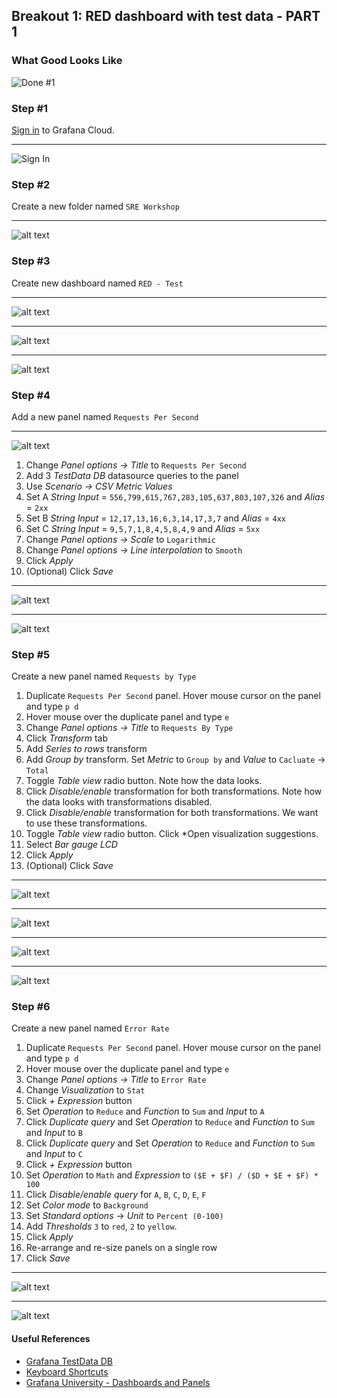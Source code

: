 ## Breakout 1: RED dashboard with test data - PART 1

### What Good Looks Like

![Done #1](red.png)

### Step #1
[Sign in](https://grafana.com/auth/sign-in) to Grafana Cloud. 

---
![Sign In](sign_in.png)

### Step #2
Create a new folder named `SRE Workshop` 

---
![alt text](new_folder.png) 

### Step #3
Create new dashboard named `RED - Test`

---
![alt text](new_dashboard.png)

---
![alt text](new_dashboard2.png)

---
![alt text](new_dashboard3.png)

### Step #4
Add a new panel named `Requests Per Second`

---
![alt text](new_panel1.png)

1. Change *Panel options -> Title* to `Requests Per Second`
2. Add 3 *TestData DB* datasource queries to the panel
3. Use *Scenario -> CSV Metric Values* 
4. Set A *String Input* = `556,799,615,767,283,105,637,803,107,326` and *Alias* = `2xx`
5. Set B *String Input* = `12,17,13,16,6,3,14,17,3,7` and *Alias* = `4xx`
6. Set C *String Input* = `9,5,7,1,8,4,5,8,4,9` and *Alias* = `5xx`
7. Change *Panel options -> Scale* to `Logarithmic`
8. Change *Panel options -> Line interpolation* to `Smooth`
9. Click *Apply*
10. (Optional) Click *Save* 

---
![alt text](requests_per_second1.png)

---
![alt text](requests_per_second2.png)

### Step #5
Create a new panel named `Requests by Type`

1. Duplicate `Requests Per Second` panel. Hover mouse cursor on the panel and type `p d`
2. Hover mouse over the duplicate panel and type `e`
3. Change *Panel options -> Title* to `Requests By Type`
4. Click *Transform* tab
5. Add *Series to rows* transform
6. Add *Group by* transform. Set *Metric* to `Group by` and *Value* to `Cacluate` -> `Total`
7. Toggle *Table view* radio button. Note how the data looks.
8. Click *Disable/enable* transformation for both transformations. Note how the data looks with transformations disabled.
9. Click *Disable/enable* transformation for both transformations. We want to use these transformations. 
10. Toggle *Table view* radio button. Click *Open visualization suggestions.
11. Select *Bar gauge LCD* 
12. Click *Apply*
13. (Optional) Click *Save* 

---
![alt text](requests_by_type1.png)

---
![alt text](requests_by_type2.png)

---
![alt text](requests_by_type3.png)

---
![alt text](requests_by_type4.png)

### Step #6
Create a new panel named `Error Rate`

1. Duplicate `Requests Per Second` panel. Hover mouse cursor on the panel and type `p d`
2. Hover mouse over the duplicate panel and type `e`
3. Change *Panel options -> Title* to `Error Rate`
4. Change *Visualization* to `Stat`
5. Click *+ Expression* button
6. Set *Operation* to `Reduce` and *Function* to `Sum` and *Input* to `A`
7. Click *Duplicate query* and Set *Operation* to `Reduce` and *Function* to `Sum` and *Input* to `B`
8. Click *Duplicate query* and Set *Operation* to `Reduce` and *Function* to `Sum` and *Input* to `C`
9. Click *+ Expression* button
10. Set *Operation* to `Math` and *Expression* to `($E + $F) / ($D + $E + $F) * 100`
11. Click *Disable/enable query* for `A`, `B`, `C`, `D`, `E`, `F`
12. Set *Color mode* to `Background`
13. Set *Standard options* -> *Unit* to `Percent (0-100)`
14. Add *Thresholds* `3` to `red`, `2` to `yellow`. 
15. Click *Apply*
16. Re-arrange and re-size panels on a single row
17. Click *Save*

---
![alt text](error_rate1.png)

---
![alt text](error_rate2.png)

#### Useful References 
* [Grafana TestData DB](https://grafana.com/docs/grafana/latest/datasources/testdata/)
* [Keyboard Shortcuts](https://grafana.com/docs/grafana/latest/dashboards/use-dashboards/#keyboard-shortcuts)
* [Grafana University - Dashboards and Panels](https://university.grafana.com/learn/public/learning_plan/view/27/playlist-intro-to-visualizing-data-with-dashboards-and-panels)